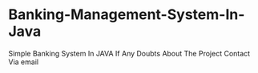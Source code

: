 # Banking-Management-System-In-Java
Simple Banking System In JAVA
If Any Doubts About The Project Contact Via email 
